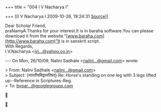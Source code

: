 +++
title = "004 I V Nacharya I"

+++
[[I V Nacharya I	2009-10-26, 19:24:31 [Source](https://groups.google.com/g/bvparishat/c/3fPwH72BeC0)]]



Dear Scholar Friend,  
praNamyA.Thanks for your interest.It is in baraha software.You can please  
download it from the website."[www.baraha.com](http://www.baraha.com)"It is in sanskrit script.  
With Regards,  
I.V.Nacharya.\<[ivi...@yahoo.co.in]()\>  
  
--- On Mon, 26/10/09, Nalini Sadhale \<[nalini...@gmail.com]()\> wrote:  

  
\> From: Nalini Sadhale \<[nalini...@gmail.com]()\>  
\> Subject: {भारतीयविद्वत्परिषत्} Re: Horse's standing on one leg with 3 legs lifted up--Reference in Scriptures-Reg.  
\> To: [bvpar...@googlegroups.com]()  





